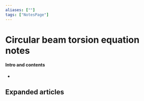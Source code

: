 ```yaml
---
aliases: [""]
tags: ["NotesPage"]
---
```


# Circular beam torsion equation notes

#### Intro and contents
- 


## Expanded articles
